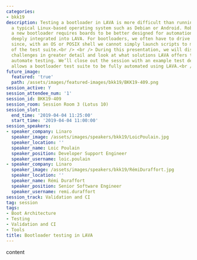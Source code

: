 ```yaml
---
categories:
- bkk19
description: Testing a bootloader in LAVA is more difficult than running tests on
  a typical Linux-based operating system such as Debian or Android. Robustly provisioning
  a new bootloader requires boards to be better designed for automation and to be
  deeply integrated into LAVA. For bootloaders, we often have to drive the tests externally
  since, with an OS or POSIX shell we cannot simply launch scripts to manage execution
  of the test suite.<br /> <br /> During this presentation, we will discuss these
  challenges in greater detail and look at what solutions LAVA offers to achieve bootloader
  automate testing. We’ll close out the session with an example test description that
  allows a bootloader test suite to be fully automated using LAVA.<br /> <br />
future_image:
  featured: 'true'
  path: /assets/images/featured-images/bkk19/BKK19-409.png
session_active: Y
session_attendee_num: '1'
session_id: BKK19-409
session_room: Session Room 3 (Lotus 10)
session_slot:
  end_time: '2019-04-04 11:25:00'
  start_time: '2019-04-04 11:00:00'
session_speakers:
- speaker_company: Linaro
  speaker_image: /assets/images/speakers/bkk19/LoicPoulain.jpg
  speaker_location: ''
  speaker_name: Loic Poulain
  speaker_position: Developer Support Engineer
  speaker_username: loic.poulain
- speaker_company: Linaro
  speaker_image: /assets/images/speakers/bkk19/RémiDuraffort.jpg
  speaker_location: ''
  speaker_name: Rémi Duraffort
  speaker_position: Senior Software Engineer
  speaker_username: remi.duraffort
session_track: Validation and CI
tag: session
tags:
- Boot Architecture
- Testing
- Validation and CI
- Tools
title: Bootloader testing in LAVA
---
```


content